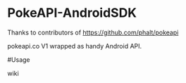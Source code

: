 # PokeAPI-AndroidSDK

Thanks to contributors of https://github.com/phalt/pokeapi


pokeapi.co V1 wrapped as handy Android API.


#Usage

wiki
